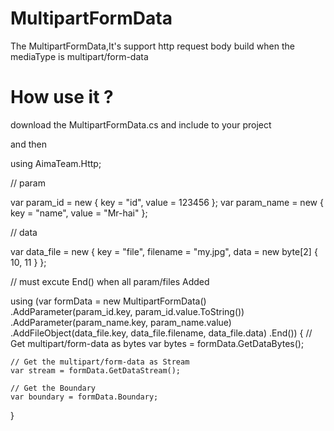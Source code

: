 # MultipartFormData
The MultipartFormData,It's support http request body build when the mediaType is multipart/form-data 

# How use it ?
download the MultipartFormData.cs and include to your project

and then

using AimaTeam.Http;

// param

var param_id = new { key = "id", value = 123456 };
var param_name = new { key = "name", value = "Mr-hai" };

// data

var data_file = new { key = "file", filename = "my.jpg", data = new byte[2] { 10, 11 } };

// must excute End() when all param/files Added

using (var formData = new MultipartFormData()
    .AddParameter(param_id.key, param_id.value.ToString())
    .AddParameter(param_name.key, param_name.value)
    .AddFileObject(data_file.key, data_file.filename, data_file.data)
    .End())
{
    // Get multipart/form-data as bytes
    var bytes = formData.GetDataBytes();

    // Get the multipart/form-data as Stream
    var stream = formData.GetDataStream();

    // Get the Boundary
    var boundary = formData.Boundary;
}
